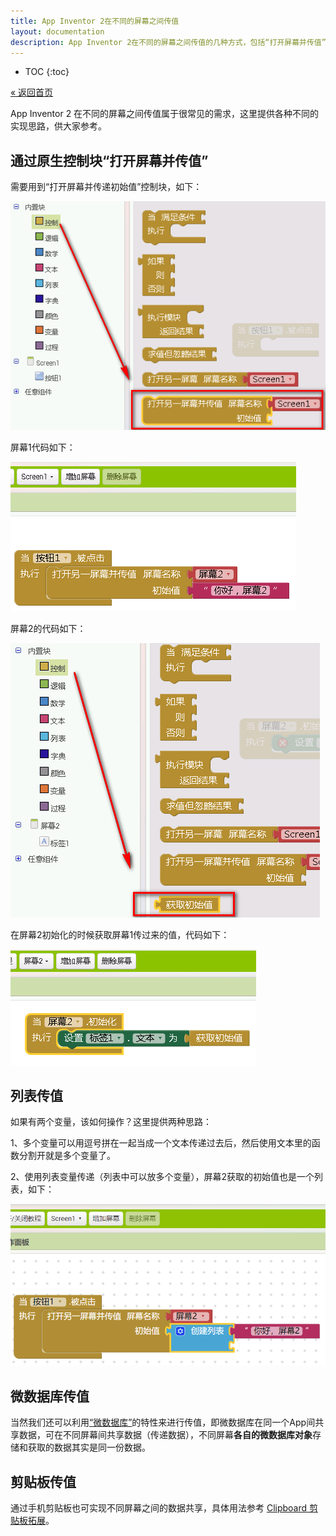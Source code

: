 ```yaml
---
title: App Inventor 2在不同的屏幕之间传值
layout: documentation
description: App Inventor 2在不同的屏幕之间传值的几种方式，包括“打开屏幕并传值”，列表传值，微数据库传值等。
---
```


* TOC
{:toc}

[&laquo; 返回首页](index.html)

App Inventor 2 在不同的屏幕之间传值属于很常见的需求，这里提供各种不同的实现思路，供大家参考。

## 通过原生控制块“打开屏幕并传值”

需要用到“打开屏幕并传递初始值”控制块，如下：

![打开屏幕并传递初始值](images/打开屏幕并传递初始值.png)

屏幕1代码如下：

![屏幕1代码](images/屏幕1代码.png)

屏幕2的代码如下：

![屏幕2代码](images/屏幕2代码.png)

在屏幕2初始化的时候获取屏幕1传过来的值，代码如下：

![屏幕2获取初始值](images/屏幕2获取初始值.png)

## 列表传值

如果有两个变量，该如何操作？这里提供两种思路：

1、多个变量可以用逗号拼在一起当成一个文本传递过去后，然后使用文本里的函数分割开就是多个变量了。

2、使用列表变量传递（列表中可以放多个变量），屏幕2获取的初始值也是一个列表，如下：

![列表传值](images/列表传值.png)

## 微数据库传值

当然我们还可以利用[“微数据库”](../components/storage.html#TinyDB)的特性来进行传值，即微数据库在同一个App间共享数据，可在不同屏幕间共享数据（传递数据），不同屏幕**各自的微数据库对象**存储和获取的数据其实是同一份数据。

## 剪贴板传值

通过手机剪贴板也可实现不同屏幕之间的数据共享，具体用法参考 [Clipboard 剪贴板拓展](../extensions/clipboard.html)。
